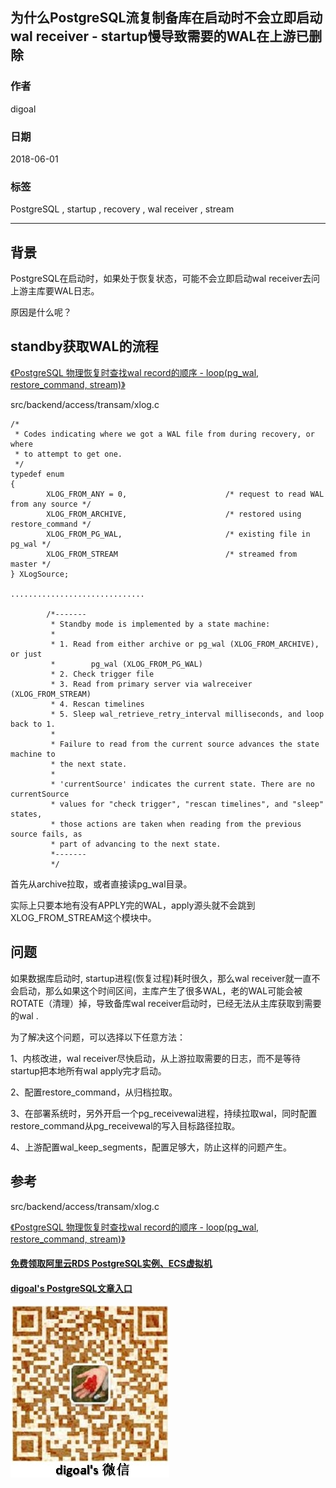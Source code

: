 ## 为什么PostgreSQL流复制备库在启动时不会立即启动wal receiver - startup慢导致需要的WAL在上游已删除
                                                             
### 作者                                                             
digoal                                                             
                                                             
### 日期                                                             
2018-06-01                                                           
                                                             
### 标签                                                             
PostgreSQL , startup , recovery , wal receiver , stream    
                                                             
----                                                             
                                                             
## 背景     
PostgreSQL在启动时，如果处于恢复状态，可能不会立即启动wal receiver去问上游主库要WAL日志。  
  
原因是什么呢？  
  
## standby获取WAL的流程  
  
[《PostgreSQL 物理恢复时查找wal record的顺序 - loop(pg_wal, restore_command, stream)》](../201805/20180516_04.md)    
  
src/backend/access/transam/xlog.c  
  
```  
/*  
 * Codes indicating where we got a WAL file from during recovery, or where  
 * to attempt to get one.  
 */  
typedef enum  
{  
        XLOG_FROM_ANY = 0,                      /* request to read WAL from any source */  
        XLOG_FROM_ARCHIVE,                      /* restored using restore_command */  
        XLOG_FROM_PG_WAL,                       /* existing file in pg_wal */  
        XLOG_FROM_STREAM                        /* streamed from master */  
} XLogSource;  
  
..............................  
  
        /*-------  
         * Standby mode is implemented by a state machine:  
         *  
         * 1. Read from either archive or pg_wal (XLOG_FROM_ARCHIVE), or just  
         *        pg_wal (XLOG_FROM_PG_WAL)  
         * 2. Check trigger file  
         * 3. Read from primary server via walreceiver (XLOG_FROM_STREAM)  
         * 4. Rescan timelines  
         * 5. Sleep wal_retrieve_retry_interval milliseconds, and loop back to 1.  
         *  
         * Failure to read from the current source advances the state machine to  
         * the next state.  
         *  
         * 'currentSource' indicates the current state. There are no currentSource  
         * values for "check trigger", "rescan timelines", and "sleep" states,  
         * those actions are taken when reading from the previous source fails, as  
         * part of advancing to the next state.  
         *-------  
         */  
```  
  
首先从archive拉取，或者直接读pg_wal目录。  
  
实际上只要本地有没有APPLY完的WAL，apply源头就不会跳到XLOG_FROM_STREAM这个模块中。  
  
## 问题  
如果数据库启动时, startup进程(恢复过程)耗时很久，那么wal receiver就一直不会启动，那么如果这个时间区间，主库产生了很多WAL，老的WAL可能会被ROTATE（清理）掉，导致备库wal receiver启动时，已经无法从主库获取到需要的wal .  
  
为了解决这个问题，可以选择以下任意方法：  
  
1、内核改进，wal receiver尽快启动，从上游拉取需要的日志，而不是等待startup把本地所有wal apply完才启动。  
  
2、配置restore_command，从归档拉取。  
  
3、在部署系统时，另外开启一个pg_receivewal进程，持续拉取wal，同时配置restore_command从pg_receivewal的写入目标路径拉取。  
  
4、上游配置wal_keep_segments，配置足够大，防止这样的问题产生。  
  
## 参考  
src/backend/access/transam/xlog.c  
  
[《PostgreSQL 物理恢复时查找wal record的顺序 - loop(pg_wal, restore_command, stream)》](../201805/20180516_04.md)    
  
  
  
  
  
  
  
  
  
  
  
  
  
#### [免费领取阿里云RDS PostgreSQL实例、ECS虚拟机](https://free.aliyun.com/ "57258f76c37864c6e6d23383d05714ea")
  
  
#### [digoal's PostgreSQL文章入口](https://github.com/digoal/blog/blob/master/README.md "22709685feb7cab07d30f30387f0a9ae")
  
  
![digoal's weixin](../pic/digoal_weixin.jpg "f7ad92eeba24523fd47a6e1a0e691b59")
  
  
  
  
  
  
  
